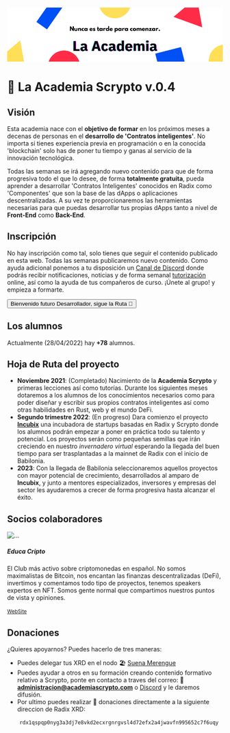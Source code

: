 ![Academia](./img/banner.png)

# 🏫 La Academia Scrypto v.0.4
## Visión
Esta academia nace con el **objetivo de formar** en los próximos meses a decenas de personas en el **desarrollo de 'Contratos inteligentes'**. No importa si tienes experiencia previa en programación o en la conocida 'blockchain' solo has de poner tu tiempo y ganas al servicio de la innovación tecnológica.    

Todas las semanas se irá agregando nuevo contenido para que de forma progresiva todo el que lo desee, de forma **totalmente gratuita**, pueda aprender a desarrollar 'Contratos Inteligentes' conocidos en Radix como 'Componentes' que son la base de las dApps o aplicaciones descentralizadas. A su vez te proporcionaremos las herramientas necesarias para que puedas desarrollar tus propias dApps tanto a nivel de **Front-End** como **Back-End**.

## Inscripción
No hay inscripción como tal, solo tienes que seguir el contenido publicado en esta web. Todas las semanas publicaremos nuevo contenido. Como ayuda adicional ponemos a tu disposición un [Canal de Discord](https://discord.gg/z5zWkarkKy) donde podrás recibir notificaciones, noticias y de forma semanal [tutorización](/academia/eventos.md) online, así como la ayuda de tus compañeros de curso. ¡Únete al grupo! y empieza a formarte. 

[<button type="button" class="btn btn-outline-dark">Bienvenido futuro Desarrollador, sigue la Ruta 🧭</button>](/ruta/)

## Los alumnos
Actualmente (28/04/2022) hay **+78** alumnos.

## Hoja de Ruta del proyecto
- **Noviembre 2021**: (Completado)
    Nacimiento de la **Academia Scrypto** y primeras lecciones así como tutorías. Durante los siguientes meses dotaremos a los alumnos de los conocimientos necesarios como para poder diseñar y escribir sus propios contratos inteligentes así como otras habilidades en Rust, web y el mundo DeFi.
- **Segundo trimestre 2022**: (En progreso)
    Dara comienzo el proyecto [**Incubix**](/incubix/README.md) una incubadora de startups basadas en Radix y Scrypto donde los alumnos podrán empezar a poner en práctica todo su talento y potencial. Los proyectos serán como pequeñas semillas que irán creciendo en nuestro *invernadero virtual* esperando la llegada del buen tiempo para ser trasplantadas a la mainnet de Radix con el inicio de Babilonia. 
- **2023**:
    Con la llegada de Babilonia seleccionaremos aquellos proyectos con mayor potencial de crecimiento, desarrollados al amparo de **Incubix**, y junto a mentores especializados, inversores y empresas del sector les ayudaremos a crecer de forma progresiva hasta alcanzar el éxito. 

## Socios colaboradores

<div class="card mb-3" style="max-width: 540px;">
  <div class="row g-0 justify-content-md-center">
    <div class="col-md-4">
      <img src="https://static-assets.clubhouseapi.com/static/img/img_app_icon_wws.1c1a80b353ce.png" class="img-fluid rounded-start" alt="...">
    </div>
    <div class="col-md-8">
      <div class="card-body">
        <h5 class="card-title">Educa Cripto</h5>
        <p class="card-text">El Club más activo sobre criptomonedas en español. No somos maximalistas de Bitcoin, nos encantan las finanzas
        descentralizadas (DeFi), invertimos y comentamos todo tipo de proyectos, tenemos speakers expertos en NFT. Somos gente normal que compartimos nuestros puntos de vista y opiniones.</p>
        <p class="card-text"><small class="text-muted"><a href="https://www.clubhouse.com/club/educa-cripto">WebSite</a></small></p>
      </div>
    </div>
  </div>
</div>

## Donaciones
¿Quieres apoyarnos? Puedes hacerlo de tres maneras:
- Puedes delegar tus XRD en el nodo 🏖️ [Suena Merengue](https://suenamerengue.com/)
- Puedes ayudar a otros en su formación creando contenido formativo relativo a Scrypto, ponte en contacto a traves del correo: 📧 **administracion@academiascrypto.com** o [Discord](https://discord.gg/z5zWkarkKy) y le daremos difusión.
- Por ultimo puedes realizar 🤑 donaciones directamente a la siguiente direccion de Radix XRD:
```  
    rdx1qspqp0nyg3a3dj7e8vkd2ecxrgnrgvsl4d72efx2a4jwavfn995652c7f6uqy
```
